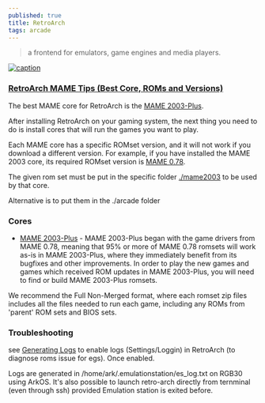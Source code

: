 ```yaml
---
published: true
title: RetroArch
tags: arcade
---
```

> a frontend for emulators, game engines and media players.

[![caption](https://www.retroarch.com/images/logo.png)](https://www.retroarch.com/)

### [RetroArch MAME Tips (Best Core, ROMs and Versions)](https://purplepedia.com/what-is-the-best-mame-core-for-retroarch/)

The best MAME core for RetroArch is the [MAME 2003-Plus](https://github.com/christianhaitian/arkos/wiki/ArkOS-Emulators-and-Ports-information#mame-2003).

After installing RetroArch on your gaming system, the next thing you need to do is install cores that will run the games you want to play. 

Each MAME core has a specific ROMset version, and it will not work if you download a different version. For example, if you have installed the MAME 2003 core, its required ROMset version is [MAME 0.78](https://github.com/christianhaitian/arkos/wiki/ArkOS-Emulators-and-Ports-information#mame-2003). 

The given rom set must be put in the specific folder [./mame2003](https://www.reddit.com/r/RG351/comments/zx8jwb/arkos_playing_mame_games_through_retroarch/) to be used by that core.

Alternative is to put them in the ./arcade folder

### Cores
- [MAME 2003-Plus](https://docs.libretro.com/library/mame2003_plus/) - MAME 2003-Plus began with the game drivers from MAME 0.78, meaning that 95% or more of MAME 0.78 romsets will work as-is in MAME 2003-Plus, where they immediately benefit from its bugfixes and other improvements. In order to play the new games and games which received ROM updates in MAME 2003-Plus, you will need to find or build MAME 2003-Plus romsets.

We recommend the Full Non-Merged format, where each romset zip files includes all the files needed to run each game, including any ROMs from 'parent' ROM sets and BIOS sets.

### Troubleshooting

see [Generating Logs](https://docs.libretro.com/guides/generating-retroarch-logs/) to enable logs (Settings/Loggin) in RetroArch (to diagnose roms issue for egs).
Once enabled.

Logs are generated in /home/ark/.emulationstation/es_log.txt on RGB30 using ArkOS.
It's also possible to launch retro-arch directly from ternminal (even through ssh) provided Emulation station is exited before.


